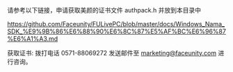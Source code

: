 请参考以下链接，申请获取美颜的证书文件 authpack.h 并放到本目录中

https://github.com/Faceunity/FULivePC/blob/master/docs/Windows_Nama_SDK_%E9%9B%86%E6%88%90%E6%8C%87%E5%AF%BC%E6%96%87%E6%A1%A3.md

获取证书:
拨打电话 0571-88069272
发送邮件至 marketing@faceunity.com 进行咨询。

